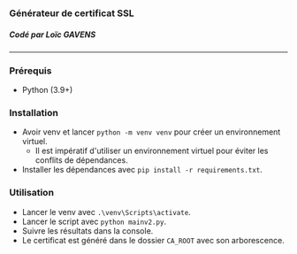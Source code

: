 ### Générateur de certificat SSL
##### Codé par Loïc GAVENS
<hr>

### Prérequis
- Python (3.9+)

### Installation
- Avoir venv et lancer `python -m venv venv` pour créer un environnement virtuel.
  - Il est impératif d'utiliser un environnement virtuel pour éviter les conflits de dépendances.
- Installer les dépendances avec `pip install -r requirements.txt`.

### Utilisation
- Lancer le venv avec `.\venv\Scripts\activate`.
- Lancer le script avec `python mainv2.py`.
- Suivre les résultats dans la console.
- Le certificat est généré dans le dossier `CA_ROOT` avec son arborescence.
